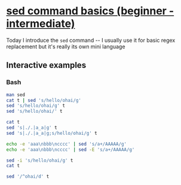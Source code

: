 # [sed command basics (beginner - intermediate)](https://youtu.be/fdRL8xME7bQ)

Today I introduce the `sed` command -- I usually use it for basic regex replacement but it's really its own mini language

## Interactive examples

### Bash

```bash
man sed
cat t | sed 's/hello/ohai/g'
sed 's/hello/ohai/g' t
sed 's/hello/ohai/' t

cat t
sed 's|./.|a_a|g' t
sed 's|./.|a_a|g;s/hello/ohai/g' t

echo -e 'aaa\nbbb\ncccc' | sed 's/a+/AAAAA/g'
echo -e 'aaa\nbbb\ncccc' | sed -E 's/a+/AAAAA/g'

sed -i 's/hello/ohai/g' t
cat t

sed '/^ohai/d' t
```
